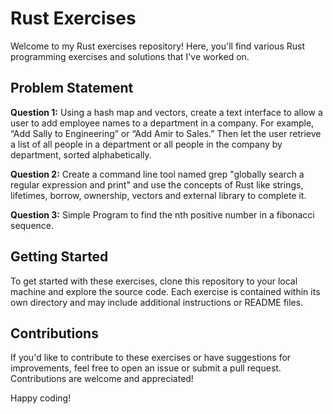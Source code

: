 # Rust Exercises

Welcome to my Rust exercises repository! Here, you'll find various Rust programming exercises and solutions that I've worked on.

## Problem Statement

**Question 1:**
Using a hash map and vectors, create a text interface to allow a user to add employee names to a department in a company. For example, “Add Sally to Engineering” or “Add Amir to Sales.” Then let the user retrieve a list of all people in a department or all people in the company by department, sorted alphabetically.

**Question 2:**
Create a command line tool named grep "globally search a regular expression and print" and use the concepts of Rust like strings, lifetimes, borrow, ownership, vectors and external library to complete it.

**Question 3:**
Simple Program to find the nth positive number in a fibonacci sequence.

## Getting Started

To get started with these exercises, clone this repository to your local machine and explore the source code. Each exercise is contained within its own directory and may include additional instructions or README files.

## Contributions

If you'd like to contribute to these exercises or have suggestions for improvements, feel free to open an issue or submit a pull request. Contributions are welcome and appreciated!

Happy coding!
